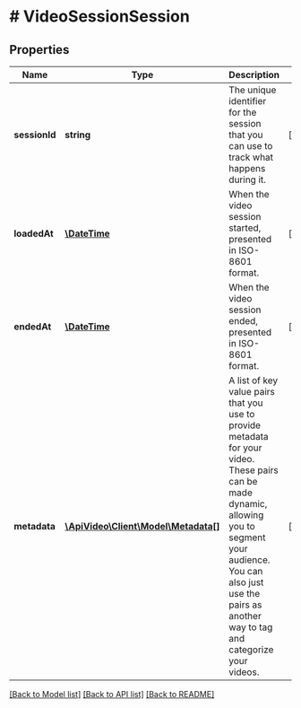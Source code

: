# # VideoSessionSession

## Properties

Name | Type | Description | Notes
------------ | ------------- | ------------- | -------------
**sessionId** | **string** | The unique identifier for the session that you can use to track what happens during it. | [optional]
**loadedAt** | [**\DateTime**](\DateTime.md) | When the video session started, presented in ISO-8601 format. | [optional]
**endedAt** | [**\DateTime**](\DateTime.md) | When the video session ended, presented in ISO-8601 format. | [optional]
**metadata** | [**\ApiVideo\Client\Model\Metadata[]**](Metadata.md) | A list of key value pairs that you use to provide metadata for your video. These pairs can be made dynamic, allowing you to segment your audience. You can also just use the pairs as another way to tag and categorize your videos. | [optional]

[[Back to Model list]](../../README.md#models) [[Back to API list]](../../README.md#endpoints) [[Back to README]](../../README.md)
